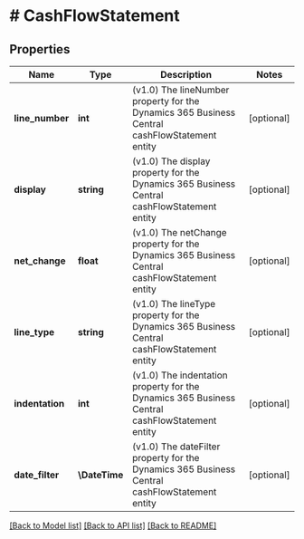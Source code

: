 # # CashFlowStatement

## Properties

Name | Type | Description | Notes
------------ | ------------- | ------------- | -------------
**line_number** | **int** | (v1.0) The lineNumber property for the Dynamics 365 Business Central cashFlowStatement entity | [optional]
**display** | **string** | (v1.0) The display property for the Dynamics 365 Business Central cashFlowStatement entity | [optional]
**net_change** | **float** | (v1.0) The netChange property for the Dynamics 365 Business Central cashFlowStatement entity | [optional]
**line_type** | **string** | (v1.0) The lineType property for the Dynamics 365 Business Central cashFlowStatement entity | [optional]
**indentation** | **int** | (v1.0) The indentation property for the Dynamics 365 Business Central cashFlowStatement entity | [optional]
**date_filter** | **\DateTime** | (v1.0) The dateFilter property for the Dynamics 365 Business Central cashFlowStatement entity | [optional]

[[Back to Model list]](../../README.md#models) [[Back to API list]](../../README.md#endpoints) [[Back to README]](../../README.md)
